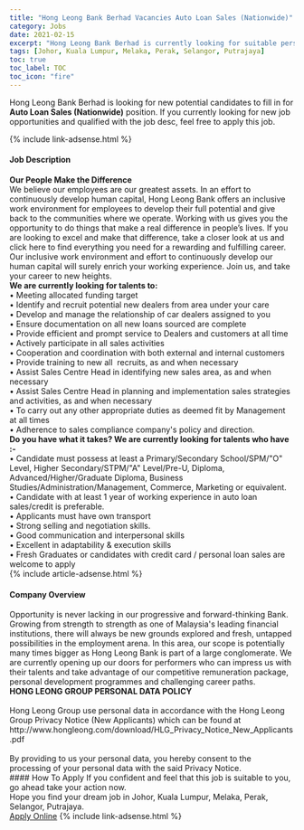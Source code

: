 ```yaml
---
title: "Hong Leong Bank Berhad Vacancies Auto Loan Sales (Nationwide)" 
category: Jobs 
date: 2021-02-15 
excerpt: "Hong Leong Bank Berhad is currently looking for suitable person to fill in the Auto Loan Sales (Nationwide) which based in Johor, Kuala Lumpur, Melaka, Perak, Selangor, Putrajaya" 
tags: [Johor, Kuala Lumpur, Melaka, Perak, Selangor, Putrajaya] 
toc: true 
toc_label: TOC 
toc_icon: "fire" 
--- 
```


<p>Hong Leong Bank Berhad is looking for new potential candidates to fill in for <b>Auto Loan Sales (Nationwide)</b> position. If you currently looking for new job opportunities and qualified with the job desc, feel free to apply this job.
</p>{% include link-adsense.html %} 
<div><div><h4>Job Description</h4></div><div><div><span><div><div><strong>Our People Make the Difference</strong><br>We believe our employees are our greatest assets. In an effort to continuously develop human capital, Hong Leong Bank offers an inclusive work environment for employees to develop their full potential and give back to the communities where we operate. Working with us gives you the opportunity to do things that make a real difference in people&#8217;s lives. If you are looking to excel and make that difference, take a closer look at us and click here to find everything you need for a rewarding and fulfilling career.<div>Our inclusive work environment and effort to continuously develop our human capital will surely enrich your working experience. Join us, and take your career to new heights.</div><div><strong>We are currently looking for talents to:</strong><br>&#8226; Meeting allocated funding target<br>&#8226; Identify and recruit potential new dealers from area under your care<br>&#8226; Develop and manage the relationship of car dealers assigned to you<br>&#8226; Ensure documentation on all new loans sourced are complete<br>&#8226; Provide efficient and prompt service to Dealers and customers at all time<br>&#8226; Actively participate in all sales activities<br>&#8226; Cooperation and coordination with both external and internal customers<br>&#8226; Provide training to new all&#160; recruits, as and when necessary<br>&#8226; Assist Sales Centre Head in identifying new sales area, as and when necessary<br>&#8226; Assist Sales Centre Head in planning and implementation sales strategies and activities, as and when necessary<br>&#8226; To carry out any other appropriate duties as deemed fit by Management at all times<br>&#8226; Adherence to sales compliance company's policy and direction.</div><div><strong>Do you have what it takes? We are currently looking for talents who have :-</strong><br>&#8226; Candidate must possess at least a Primary/Secondary School/SPM/"O" Level, Higher Secondary/STPM/"A" Level/Pre-U, Diploma, Advanced/Higher/Graduate Diploma, Business Studies/Administration/Management, Commerce, Marketing or equivalent.<br>&#8226; Candidate with at least 1 year of working experience in auto loan sales/credit is preferable.<br>&#8226; Applicants must have own transport<br>&#8226; Strong selling and negotiation skills.<br>&#8226; Good communication and interpersonal skills<br>&#8226; Excellent in adaptability &amp; execution skills<br>&#8226; Fresh Graduates or candidates with credit card / personal loan sales are welcome to apply</div></div></div></span></div></div></div> 
{% include article-adsense.html %} 
<div><div><h4>Company Overview</h4></div><div><div><span><div><div>
	Opportunity is never lacking in our progressive and forward-thinking Bank. Growing from strength to strength as one of Malaysia's leading financial institutions, there will always be new grounds explored and fresh, untapped possibilities in the employment arena. In this area, our scope is potentially many times bigger as Hong Leong Bank is part of a large conglomerate. We are currently opening up our doors for performers who can impress us with their talents and take advantage of our competitive remuneration package, personal development programmes and challenging career paths.</div>
<div>
<strong>HONG LEONG GROUP PERSONAL DATA POLICY</strong><br>
	&#160;</div>
<div>
	Hong Leong Group use personal data in accordance with the Hong Leong Group Privacy Notice (New Applicants) which can be found at http://www.hongleong.com/download/HLG_Privacy_Notice_New_Applicants.pdf<br>
	&#160;</div>
<div>
	By providing to us your personal data, you hereby consent to the processing of your personal data with the said Privacy Notice.</div></div></span></div></div></div> 
#### How To Apply 
If you confident and feel that this job is suitable to you, go ahead take your action now. <br/> 
Hope you find your dream job in Johor, Kuala Lumpur, Melaka, Perak, Selangor, Putrajaya. <br/> 
<a href="https://www.jobstreet.com.my/en/job/auto-loan-sales-nationwide-4481820?jobId=jobstreet-my-job-4481820&" class="btn btn--info" target="_blank" rel="nofollow noopenner">Apply Online</a> 
{% include link-adsense.html %} 